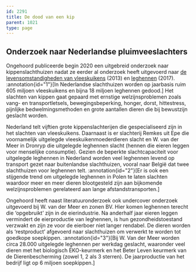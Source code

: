 ```yaml
---
id: 2291
title: De dood van een kip
parent: 1021
type: page
---
```

## Onderzoek naar Nederlandse pluimveeslachters

Ongehoord publiceerde begin 2020 een uitgebreid onderzoek naar kippenslachthuizen nadat ze eerder al onderzoek heeft uitgevoerd naar [de levensomstandigheden van vleeskuikens](/onderzoek/vleeskuikens) (2013) en [leghennen](/onderzoek/legkippen) (2017). :annotation{id="1"}[In Nederlandse slachthuizen worden op jaarbasis ruim 605 miljoen vleeskuikens en bijna 18 miljoen leghennen gedood.] Het slachten van kippen gaat gepaard met ernstige welzijnsproblemen zoals vang- en transportletsels, bewegingsbeperking, honger, dorst, hittestress, pijnlijke bedwelmingsmethoden en grote aantallen dieren die bij bewustzijn geslacht worden.

Nederland telt vijftien grote kippenslachterijen die gespecialiseerd zijn in het slachten van vleeskuikens. Daarnaast is er slachterij Remkes uit Epe die voornamelijk uitgelegde vleeskuikenmoederdieren slacht en W. van der Meer in Dronryp die uitgelegde leghennen slacht (hennen die eieren leggen voor menselijke consumptie). Gezien de beperkte slachtcapaciteit voor uitgelegde leghennen in Nederland worden veel leghennen levend op transport gezet naar buitenlandse slachthuizen, vooral naar België dat twee slachthuizen voor leghennen telt. :annotation{id="2"}[Er is ook een stijgende trend om uitgelegde leghennen in Polen te laten slachten waardoor meer en meer dieren blootgesteld zijn aan bijkomende welzijnsproblemen gerelateerd aan lange afstandstransporten.]

Ongehoord heeft naast literatuuronderzoek ook undercover onderzoek uitgevoerd bij W. van der Meer en zonen BV. Hier komen leghennen terecht die ‘opgebruikt’ zijn in de eierindustrie. Na anderhalf jaar eieren leggen vermindert de eierproductie van leghennen, is hun gezondheidstoestand verzwakt en zijn ze voor de eierboer niet langer rendabel. De dieren worden als ‘restproduct’ afgevoerd naar slachthuizen om verwerkt te worden tot goedkope soepkippen. :annotation{id="3"}[Bij W. Van der Meer worden circa 28.000 uitgelegde leghennen per werkdag geslacht, waaronder veel dieren met het biologisch EKO-keurmerk en het Beter Leven keurmerk van de Dierenbescherming (zowel 1, 2 als 3 sterren). De jaarproductie van het bedrijf ligt op 6 miljoen soepkippen.]